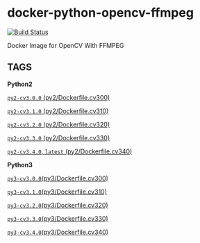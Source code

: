 # docker-python-opencv-ffmpeg
[![Build Status](https://travis-ci.org/djx339/docker-python-opencv-ffmpeg.svg?branch=master)](https://travis-ci.org/djx339/docker-python-opencv-ffmpeg)

Docker Image for OpenCV With FFMPEG


## TAGS

**Python2**

[`py2-cv3.0.0` (py2/Dockerfile.cv300)](https://github.com/djx339/docker-python-opencv-ffmpeg/blob/master/py2/Dockerfile.cv300)

[`py2-cv3.1.0` (py2/Dockerfile.cv310)](https://github.com/djx339/docker-python-opencv-ffmpeg/blob/master/py2/Dockerfile.cv310)

[`py2-cv3.2.0` (py2/Dockerfile.cv320)](https://github.com/djx339/docker-python-opencv-ffmpeg/blob/master/py2/Dockerfile.cv320)

[`py2-cv3.3.0` (py2/Dockerfile.cv330)](https://github.com/djx339/docker-python-opencv-ffmpeg/blob/master/py2/Dockerfile.cv330)

[`py2-cv3.4.0`, `latest` (py2/Dockerfile.cv340)](https://github.com/djx339/docker-python-opencv-ffmpeg/blob/master/py2/Dockerfile.cv340)

**Python3**

[`py3-cv3.0.0`(py3/Dockerfile.cv300)](https://github.com/djx339/docker-python-opencv-ffmpeg/blob/master/py3/Dockerfile.cv300)

[`py3-cv3.1.0`(py3/Dockerfile.cv310)](https://github.com/djx339/docker-python-opencv-ffmpeg/blob/master/py3/Dockerfile.cv310)

[`py3-cv3.2.0`(py3/Dockerfile.cv320)](https://github.com/djx339/docker-python-opencv-ffmpeg/blob/master/py3/Dockerfile.cv320)

[`py3-cv3.3.0`(py3/Dockerfile.cv330)](https://github.com/djx339/docker-python-opencv-ffmpeg/blob/master/py3/Dockerfile.cv330)

[`py3-cv3.4.0`(py3/Dockerfile.cv340)](https://github.com/djx339/docker-python-opencv-ffmpeg/blob/master/py3/Dockerfile.cv340)
